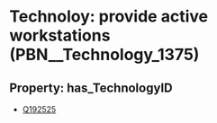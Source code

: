 # Technoloy: __provide active workstations__ (PBN__Technology_1375)

## Property: has_TechnologyID

* [Q192525](Q192525)

